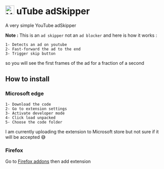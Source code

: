 
# <img src="https://upload.wikimedia.org/wikipedia/commons/thumb/0/09/YouTube_full-color_icon_%282017%29.svg/1024px-YouTube_full-color_icon_%282017%29.svg.png" alt="YouTube" height="28" alt="uTube adSkipper" />  uTube adSkipper

A very simple YouTube adSkipper

**Note :** This is an `ad skipper` not an `ad blocker` and here is how it works :

    1- Detects an ad on youtube
    2- Fast-forward the ad to the end 
    3- Trigger skip button

so you will see the first frames of the ad for a fraction of a second

## How to install
### Microsoft edge
    1- Download the code
    2- Go to extension settings
    3- Activate developer mode
    4- Click load unpacked
    5- Choose the code folder
    
I am currently uploading the extension to Microsoft store but not sure if it will be accepted 😅

### Firefox
Go to [Firefox addons](https://addons.mozilla.org/en-US/firefox/addon/utube-adskipper/?utm_source=addons.mozilla.org&utm_medium=referral&utm_content=search)
    then add extension